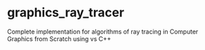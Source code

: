 # graphics_ray_tracer
Complete implementation for algorithms of ray tracing in Computer Graphics from Scratch using vs C++ 

